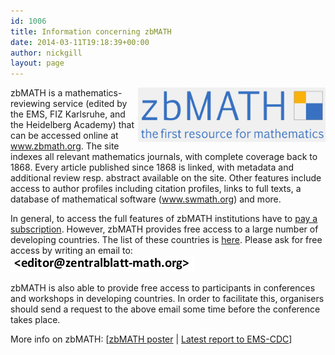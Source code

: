 ```yaml
---
id: 1006
title: Information concerning zbMATH
date: 2014-03-11T19:18:39+00:00
author: nickgill
layout: page
---
```


<img src="zblogo.jpg" align=right width=300>zbMATH is a mathematics-reviewing service (edited by the EMS, FIZ
Karlsruhe, and the Heidelberg Academy) that can be accessed online at <a href = "http://www.zbmath.org">www.zbmath.org</a>. The site indexes all relevant mathematics journals, with complete coverage back to 1868.  Every article published since
1868 is linked, with metadata and additional review resp. abstract
available on the site. Other features include access to author
profiles including citation profiles, links to full texts, a database
of mathematical software (<a href = "http://www.swmath.org">www.swmath.org</a>) and more.

In general, to access the full features of zbMATH institutions have to
<a href="https://zbmath.org/subscription/">pay a subscription</a>. However, zbMATH provides free access to a large number of developing countries. The list of these countries is <a href = "zbmath2">here</a>. Please ask for free access by writing an email to:<br><img src="zbmail.jpg">

zbMATH is also able to provide free access to participants in conferences and workshops in developing countries. In order to facilitate this, organisers should send a request to the above email some time before the conference takes place.

More info on zbMATH: 
[<a href = "zbposter.pdf">zbMATH poster</a> | <a href="IndividualReports/Greuel2015.php">Latest report to EMS-CDC</a>]


